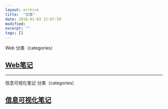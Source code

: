```yaml
---
layout: archive
title:  "文章"
date: 2018-01-03 22:07:50 
modified:
excerpt: ""
tags: []
---
```

Web 分类（categories）

## [Web笔记](https://Baizui.github.io/posts/rwd/index)

---
信息可视化笔记 分类（categories）

## [信息可视化笔记](https://Baizui.github.io/posts/infovis/index)
